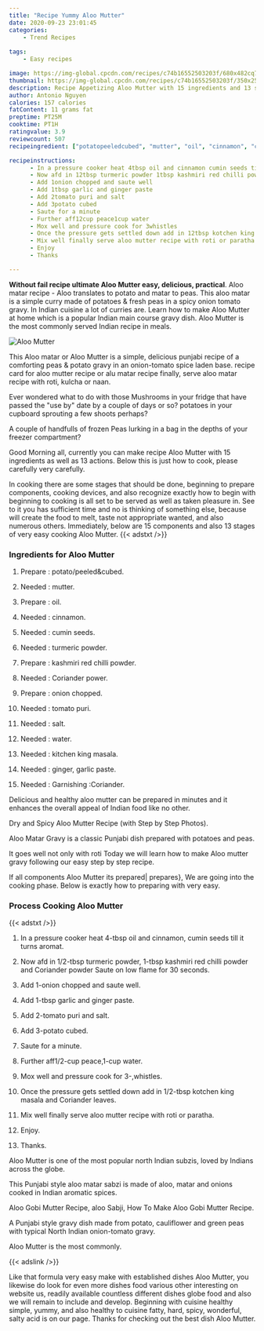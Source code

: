 ```yaml
---
title: "Recipe Yummy Aloo Mutter"
date: 2020-09-23 23:01:45
categories:
    - Trend Recipes
    
tags:
    - Easy recipes

image: https://img-global.cpcdn.com/recipes/c74b16552503203f/680x482cq70/aloo-mutter-recipe-main-photo.jpg
thumbnail: https://img-global.cpcdn.com/recipes/c74b16552503203f/350x250cq70/aloo-mutter-recipe-main-photo.jpg
description: Recipe Appetizing Aloo Mutter with 15 ingredients and 13 stages of easy cooking.
author: Antonio Nguyen
calories: 157 calories
fatContent: 11 grams fat
preptime: PT25M
cooktime: PT1H
ratingvalue: 3.9
reviewcount: 507
recipeingredient: ["potatopeeledcubed", "mutter", "oil", "cinnamon", "cumin seeds", "turmeric powder", "kashmiri red chilli powder", "Coriander power", "onion chopped", "tomato puri", "salt", "water", "kitchen king masala", "ginger garlic paste", "Garnishing Coriander"]

recipeinstructions: 
      - In a pressure cooker heat 4tbsp oil and cinnamon cumin seeds till it turns aromat 
      - Now afd in 12tbsp turmeric powder 1tbsp kashmiri red chilli powder and Coriander powder Saute on low flame for 30 seconds 
      - Add 1onion chopped and saute well 
      - Add 1tbsp garlic and ginger paste 
      - Add 2tomato puri and salt 
      - Add 3potato cubed 
      - Saute for a minute 
      - Further aff12cup peace1cup water 
      - Mox well and pressure cook for 3whistles 
      - Once the pressure gets settled down add in 12tbsp kotchen king masala and Coriander leaves 
      - Mix well finally serve aloo mutter recipe with roti or paratha 
      - Enjoy 
      - Thanks

---
```




**Without fail recipe ultimate Aloo Mutter easy, delicious, practical**. Aloo matar recipe - Aloo translates to potato and matar to peas. This aloo matar is a simple curry made of potatoes &amp; fresh peas in a spicy onion tomato gravy. In Indian cuisine a lot of curries are. Learn how to make Aloo Mutter at home which is a popular Indian main course gravy dish. Aloo Mutter is the most commonly served Indian recipe in meals.


![Aloo Mutter](https://img-global.cpcdn.com/recipes/c74b16552503203f/680x482cq70/aloo-mutter-recipe-main-photo.jpg "Aloo Mutter")



This Aloo matar or Aloo Mutter is a simple, delicious punjabi recipe of a comforting peas &amp; potato gravy in an onion-tomato spice laden base. recipe card for aloo mutter recipe or alu matar recipe finally, serve aloo matar recipe with roti, kulcha or naan.

Ever wondered what to do with those Mushrooms in your fridge that have passed the &#34;use by&#34; date by a couple of days or so? potatoes in your cupboard sprouting a few shoots perhaps?

A couple of handfulls of frozen Peas lurking in a bag in the depths of your freezer compartment?


Good Morning all, currently you can make recipe Aloo Mutter with 15 ingredients as well as 13 actions. Below this is just how to cook, please carefully very carefully.

In cooking there are some stages that should be done, beginning to prepare components, cooking devices, and also recognize exactly how to begin with beginning to cooking is all set to be served as well as taken pleasure in. See to it you has sufficient time and no is thinking of something else, because will create the food to melt, taste not appropriate wanted, and also numerous others. Immediately, below are 15 components and also 13 stages of very easy cooking Aloo Mutter.
{{< adstxt />}}

### Ingredients for Aloo Mutter


1. Prepare  : potato/peeled&amp;cubed.

1. Needed  : mutter.

1. Prepare  : oil.

1. Needed  : cinnamon.

1. Needed  : cumin seeds.

1. Needed  : turmeric powder.

1. Prepare  : kashmiri red chilli powder.

1. Needed  : Coriander power.

1. Prepare  : onion chopped.

1. Needed  : tomato puri.

1. Needed  : salt.

1. Needed  : water.

1. Needed  : kitchen king masala.

1. Needed  : ginger, garlic paste.

1. Needed  : Garnishing :Coriander.


Delicious and healthy aloo mutter can be prepared in minutes and it enhances the overall appeal of Indian food like no other.

Dry and Spicy Aloo Mutter Recipe (with Step by Step Photos).

Aloo Matar Gravy is a classic Punjabi dish prepared with potatoes and peas.

It goes well not only with roti Today we will learn how to make Aloo mutter gravy following our easy step by step recipe.


If all components Aloo Mutter its prepared| prepares}, We are going into the cooking phase. Below is exactly how to preparing with very easy.

### Process Cooking Aloo Mutter

{{< adstxt />}}


1. In a pressure cooker heat 4-tbsp oil and cinnamon, cumin seeds till it turns aromat.



1. Now afd in 1/2-tbsp turmeric powder, 1-tbsp kashmiri red chilli powder and Coriander powder Saute on low flame for 30 seconds.



1. Add 1-onion chopped and saute well.



1. Add 1-tbsp garlic and ginger paste.



1. Add 2-tomato puri and salt.



1. Add 3-potato cubed.



1. Saute for a minute.



1. Further aff1/2-cup peace,1-cup water.



1. Mox well and pressure cook for 3-,whistles.



1. Once the pressure gets settled down add in 1/2-tbsp kotchen king masala and Coriander leaves.



1. Mix well finally serve aloo mutter recipe with roti or paratha.



1. Enjoy.



1. Thanks.




Aloo Mutter is one of the most popular north Indian subzis, loved by Indians across the globe.

This Punjabi style aloo matar sabzi is made of aloo, matar and onions cooked in Indian aromatic spices.

Aloo Gobi Mutter Recipe, aloo Sabji, How To Make Aloo Gobi Mutter Recipe.

A Punjabi style gravy dish made from potato, cauliflower and green peas with typical North Indian onion-tomato gravy.

Aloo Mutter is the most commonly.


{{< adslink />}}

Like that formula very easy make with established dishes Aloo Mutter, you likewise do look for even more dishes food various other interesting on website us, readily available countless different dishes globe food and also we will remain to include and develop. Beginning with cuisine healthy simple, yummy, and also healthy to cuisine fatty, hard, spicy, wonderful, salty acid is on our page. Thanks for checking out the best dish Aloo Mutter.
